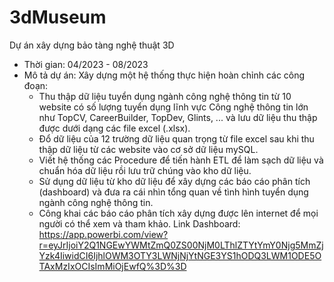 # 3dMuseum
Dự án xây dựng bảo tàng nghệ thuật 3D
- Thời gian: 04/2023 - 08/2023
- Mô tả dự án:
  Xây dựng một hệ thống thực hiện hoàn chỉnh các công đoạn:
  + Thu thập dữ liệu tuyển dụng ngành công nghệ thông tin từ 10 website có số lượng tuyển dụng lĩnh vực Công nghệ thông tin lớn như TopCV, CareerBuilder, TopDev, Glints, ... và lưu dữ liệu thu thập được dưới dạng các file excel (.xlsx).
  + Đổ dữ liệu của 12 trường dữ liệu quan trọng từ file excel sau khi thu thập dữ liệu từ các website vào cơ sở dữ liệu mySQL. 
  + Viết hệ thống các Procedure để tiến hành ETL để làm sạch dữ liệu và chuẩn hóa dữ liệu rồi lưu trữ chúng vào kho dữ liệu.
  + Sử dụng dữ liệu từ kho dữ liệu để xây dựng các báo cáo phân tích (dashboard) và đưa ra cái nhìn tổng quan về tình hình tuyển dụng ngành công nghệ thông tin.
  + Công khai các báo cáo phân tích xây dựng được lên internet để mọi người có thể xem và tham khảo.
    Link Dashboard: https://app.powerbi.com/view?r=eyJrIjoiY2Q1NGEwYWMtZmQ0ZS00NjM0LThlZTYtYmY0Njg5MmZjYzk4IiwidCI6IjhlOWM3OTY3LWNjNjYtNGE3YS1hODQ3LWM1ODE5OTAxMzIxOCIsImMiOjEwfQ%3D%3D
